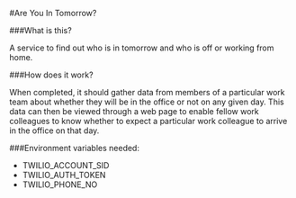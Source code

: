 #Are You In Tomorrow?


###What is this?

A service to find out who is in tomorrow and who is off or working from home.

###How does it work?

When completed, it should gather data from members of a particular work team about whether they will be in the office or not on any given day. This data can then be viewed through a web page to enable fellow work colleagues to know whether to expect a particular work colleague to arrive in the office on that day.

###Environment variables needed:

* TWILIO_ACCOUNT_SID
* TWILIO_AUTH_TOKEN
* TWILIO_PHONE_NO
